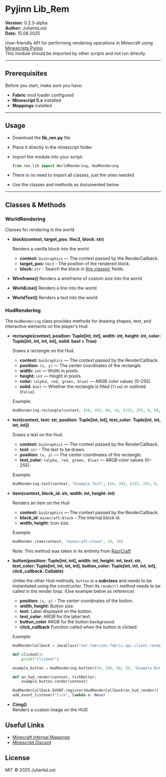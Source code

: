 # Pyjinn Lib_Rem

**Version:** 0.2.3-alpha\
**Author:** JulianIsLost\
**Date:** 15.08.2025

User-friendly API for performing rendering operations in Minecraft using [Minescripts Pyjinn](https://minescript.net/pyjinn/).  
This module should be imported by other scripts and not run directly.

---

## Prerequisites

Before you start, make sure you have:

- **Fabric** mod loader configured
- **Minescript 5.x** installed
- **Mappings** installed

---

## Usage

- Download the **lib_ren.py** file
- Place it directly in the minescript folder
- Import the module into your script:
  
  ```python
  from ren_lib import WorldRendering, HudRendering
  ```
- There is no need to import all classes, just the ones needed
- Use the classes and methods as documented below

---

## Classes & Methods

###  WorldRendering

Classes for rendering in the world

- **block(context, target_pos: Vec3, block: str)**
  
  Renders a vanilla block into the world

  - **context:** `GuiGraphics` — The context passed by the RenderCallback.
  - **target_pos:** `Vec3` - The position of the rendered block.
  - **block:** `str` - Search the block in [this classes’](https://mappings.dev/1.21.8/net/minecraft/world/level/block/Blocks.html) fields.
  
- **Wireframe()**
  Renders a wireframe of custom size into the world
  
- **WorldLine()**
  Renders a line into the world

- **WorldText()**
  Renders a text into the world

### HudRendering

The `HudRendering` class provides methods for drawing shapes, text, and interactive elements on the player's Hud.


- **rectangle(context, position: Tuple[int, int], width: int, height: int, color: Tuple[int, int, int, int], solid: bool = True)**

   Draws a rectangle on the Hud.

   - **context:** `GuiGraphics` — The context passed by the RenderCallback.
   - **position:** `(x, y)` — The center coordinates of the rectangle.
   - **width:** `int` — Width in pixels.
   - **height:** `int` — Height in pixels.
   - **color:** `(alpha, red, green, blue)` — ARGB color values (0–255).
   - **solid:** `bool` — Whether the rectangle is filled (`True`) or outlined (`False`).

   Example:
   ```python
   HudRendering.rectangle(context, (50, 20), 80, 10, (255, 255, 0, 0), True)
   ```
   
- **text(context, text: str, position: Tuple[int, int], text_color: Tuple[int, int, int, int])**
  
   Draws a text on the Hud.
  
   - **context:** `GuiGraphics` — The context passed by the RenderCallback.
   - **text:** `str` - The text to be drawn.
   - **position:** `(x, y)` — The center coordinates of the rectangle.
   - **text_color:** `(alpha, red, green, blue)` — ARGB color values (0–255).

   Example:
   ```python
   HudRendering.text(context, "Example Text", (50, 20), (255, 255, 0, 0))
   ```
  
- **item(context, block_id: str, width: int, height: int)**

  Renders an item on the Hud

  - **context:** `GuiGraphics` — The context passed by the RenderCallback.
  - **block_id:** `minecraft:block` - The internal block id.
  - **width, height:** Icon size.

  Example:
  ```python
  HudRender.item(context, "minecraft:stone", 10, 10)
  ```
  
  Note:
   This method was taken in its entirety from [RazrCraft](https://github.com/R4z0rX)

- **button(position: Tuple[int, int], width: int, height: int, text: str, text_color: Tuple[int, int, int, int], button_color: Tuple[int, int, int, int], click_callback: Callable)**

  Unlike the other Hud methods, `button` is a **subclass** and needs to be instantiated using the constructor. Then its `render()` method needs to be called in the render loop. (Use example below as reference)
   - **position:** `(x, y)` - The center coordinates of the button.
   - **width, height:** Button size.
   - **text:** Label displayed on the button.
   - **text_color:** ARGB for the label text.
   - **button_color** ARGB for the button bsckground.
   - **click_callback** Function called when the button is clicked.
 
   Example:
   ```python
   HudRenderCallback = JavaClass("net.fabricmc.fabric.api.client.rendering.v1.HudRenderCallback") # type: ignore
   
   def clicked():
       print("Clicked!")

   example_button = HudRendering.button((50, 20), 80, 20, "Example Button", (255, 0, 0, 0), (204, 0, 138, 255), clicked)

   def on_hud_render(context, tickDelta):
       example_button.render(context)

   HudRenderCallback.EVENT.register(HudRenderCallback(on_hud_render))
   add_event_listener("tick", lambda e: None)
   ```
  
- **Cimg()**\
  Renders a custom image on the HUD

## Useful Links

- [Minecraft Internal Mappings](https://mappings.dev) 
- [Minescript Discord](https://discord.gg/NjcyvrHTze)

## License

MIT © 2025 JulianIsLost
